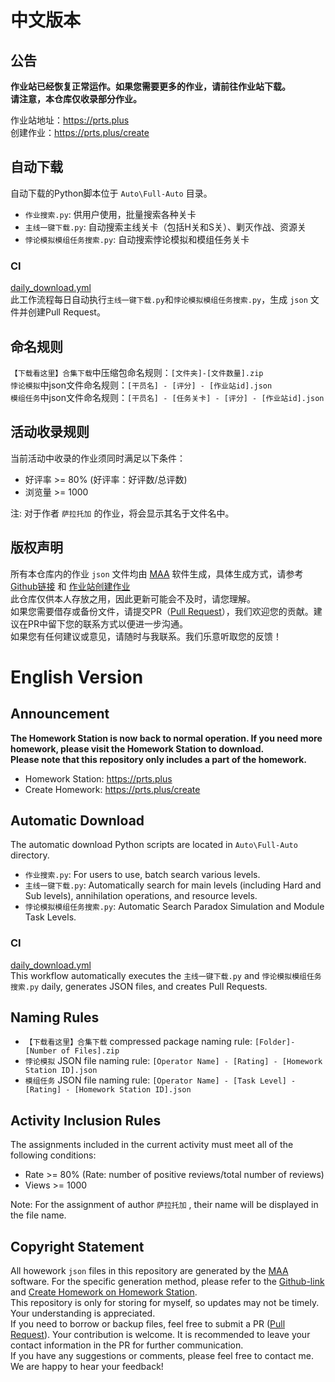 # 中文版本

## 公告

**作业站已经恢复正常运作。如果您需要更多的作业，请前往作业站下载。**  
**请注意，本仓库仅收录部分作业。**  

作业站地址：<https://prts.plus>  
创建作业：<https://prts.plus/create>

## 自动下载

自动下载的Python脚本位于 `Auto\Full-Auto` 目录。

- `作业搜索.py`: 供用户使用，批量搜索各种关卡
- `主线一键下载.py`: 自动搜索主线关卡（包括H关和S关）、剿灭作战、资源关
- `悖论模拟模组任务搜索.py`: 自动搜索悖论模拟和模组任务关卡

### CI

[daily_download.yml](https://github.com/ntgmc/maa-s-homework/blob/master/.github/workflows/daily_download.yml)  
此工作流程每日自动执行`主线一键下载.py`和`悖论模拟模组任务搜索.py`，生成 `json` 文件并创建Pull Request。

## 命名规则

`【下载看这里】合集下载`中压缩包命名规则：`[文件夹]-[文件数量].zip`  
`悖论模拟`中json文件命名规则：`[干员名] - [评分] - [作业站id].json`  
`模组任务`中json文件命名规则：`[干员名] - [任务关卡] - [评分] - [作业站id].json`  

## 活动收录规则

当前活动中收录的作业须同时满足以下条件：  

- 好评率 >= 80% (好评率：好评数/总评数)
- 浏览量 >= 1000

注: 对于作者 `萨拉托加` 的作业，将会显示其名于文件名中。  

## 版权声明

所有本仓库内的作业 `json` 文件均由 [MAA](https://github.com/MaaAssistantArknights/MaaAssistantArknights) 软件生成，具体生成方式，请参考 [Github链接](https://github.com/MaaAssistantArknights/MaaAssistantArknights) 和 [作业站创建作业](https://prts.plus/create)  
此仓库仅供本人存放之用，因此更新可能会不及时，请您理解。  
如果您需要借存或备份文件，请提交PR（[Pull Request](https://github.com/ntgmc/maa-s-homework/pulls)），我们欢迎您的贡献。建议在PR中留下您的联系方式以便进一步沟通。  
如果您有任何建议或意见，请随时与我联系。我们乐意听取您的反馈！  

# English Version

## Announcement

**The Homework Station is now back to normal operation. If you need more homework, please visit the Homework Station to download.**  
**Please note that this repository only includes a part of the homework.**  

- Homework Station: <https://prts.plus>  
- Create Homework: <https://prts.plus/create>

## Automatic Download

The automatic download Python scripts are located in `Auto\Full-Auto` directory.

- `作业搜索.py`: For users to use, batch search various levels.
- `主线一键下载.py`: Automatically search for main levels (including Hard and Sub levels), annihilation operations, and resource levels.
- `悖论模拟模组任务搜索.py`: Automatic Search Paradox Simulation and Module Task Levels.

### CI

[daily_download.yml](https://github.com/ntgmc/maa-s-homework/blob/master/.github/workflows/daily_download.yml)  
This workflow automatically executes the `主线一键下载.py` and `悖论模拟模组任务搜索.py` daily, generates JSON files, and creates Pull Requests.

## Naming Rules

- `【下载看这里】合集下载` compressed package naming rule: `[Folder]-[Number of Files].zip`  
- `悖论模拟` JSON file naming rule: `[Operator Name] - [Rating] - [Homework Station ID].json`  
- `模组任务` JSON file naming rule: `[Operator Name] - [Task Level] - [Rating] - [Homework Station ID].json`  

## Activity Inclusion Rules
 
The assignments included in the current activity must meet all of the following conditions:  
 
- Rate >= 80% (Rate: number of positive reviews/total number of reviews)
- Views >= 1000
 
Note: For the assignment of author `萨拉托加` , their name will be displayed in the file name.  

## Copyright Statement

All howework `json` files in this repository are generated by the [MAA](https://github.com/MaaAssistantArknights/MaaAssistantArknights) software. For the specific generation method, please refer to the [Github-link](https://github.com/MaaAssistantArknights/MaaAssistantArknights) and [Create Homework on Homework Station](https://prts.plus/create).  
This repository is only for storing for myself, so updates may not be timely. Your understanding is appreciated.  
If you need to borrow or backup files, feel free to submit a PR ([Pull Request](https://github.com/ntgmc/maa-s-homework/pulls)). Your contribution is welcome. It is recommended to leave your contact information in the PR for further communication.  
If you have any suggestions or comments, please feel free to contact me. We are happy to hear your feedback!
